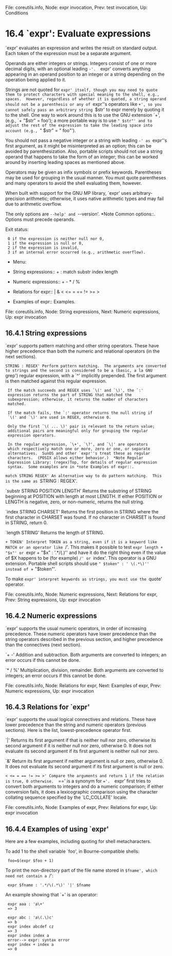 File: coreutils.info,  Node: expr invocation,  Prev: test invocation,  Up: Conditions

16.4 `expr': Evaluate expressions
=================================

`expr' evaluates an expression and writes the result on standard
output.  Each token of the expression must be a separate argument.

   Operands are either integers or strings.  Integers consist of one or
more decimal digits, with an optional leading `-'.  `expr' converts
anything appearing in an operand position to an integer or a string
depending on the operation being applied to it.

   Strings are not quoted for `expr' itself, though you may need to
quote them to protect characters with special meaning to the shell,
e.g., spaces.  However, regardless of whether it is quoted, a string
operand should not be a parenthesis or any of `expr''s operators like
`+', so you cannot safely pass an arbitrary string `$str' to expr
merely by quoting it to the shell.  One way to work around this is to
use the GNU extension `+', (e.g., `+ "$str" = foo'); a more portable
way is to use `" $str"' and to adjust the rest of the expression to take
the leading space into account (e.g., `" $str" = " foo"').

   You should not pass a negative integer or a string with leading `-'
as `expr''s first argument, as it might be misinterpreted as an option;
this can be avoided by parenthesization.  Also, portable scripts should
not use a string operand that happens to take the form of an integer;
this can be worked around by inserting leading spaces as mentioned
above.

   Operators may be given as infix symbols or prefix keywords.
Parentheses may be used for grouping in the usual manner.  You must
quote parentheses and many operators to avoid the shell evaluating them,
however.

   When built with support for the GNU MP library, `expr' uses
arbitrary-precision arithmetic; otherwise, it uses native arithmetic
types and may fail due to arithmetic overflow.

   The only options are `--help' and `--version'.  *Note Common
options::.  Options must precede operands.

   Exit status:

     0 if the expression is neither null nor 0,
     1 if the expression is null or 0,
     2 if the expression is invalid,
     3 if an internal error occurred (e.g., arithmetic overflow).

* Menu:

* String expressions::          + : match substr index length
* Numeric expressions::         + - * / %
* Relations for expr::          | & < <= = == != >= >
* Examples of expr::            Examples.

File: coreutils.info,  Node: String expressions,  Next: Numeric expressions,  Up: expr invocation

16.4.1 String expressions
-------------------------

`expr' supports pattern matching and other string operators.  These
have higher precedence than both the numeric and relational operators
(in the next sections).

`STRING : REGEX'
     Perform pattern matching.  The arguments are converted to strings
     and the second is considered to be a (basic, a la GNU `grep')
     regular expression, with a `^' implicitly prepended.  The first
     argument is then matched against this regular expression.

     If the match succeeds and REGEX uses `\(' and `\)', the `:'
     expression returns the part of STRING that matched the
     subexpression; otherwise, it returns the number of characters
     matched.

     If the match fails, the `:' operator returns the null string if
     `\(' and `\)' are used in REGEX, otherwise 0.

     Only the first `\( ... \)' pair is relevant to the return value;
     additional pairs are meaningful only for grouping the regular
     expression operators.

     In the regular expression, `\+', `\?', and `\|' are operators
     which respectively match one or more, zero or one, or separate
     alternatives.  SunOS and other `expr''s treat these as regular
     characters.  (POSIX allows either behavior.)  *Note Regular
     Expression Library: (regex)Top, for details of regular expression
     syntax.  Some examples are in *note Examples of expr::.

`match STRING REGEX'
     An alternative way to do pattern matching.  This is the same as
     `STRING : REGEX'.

`substr STRING POSITION LENGTH'
     Returns the substring of STRING beginning at POSITION with length
     at most LENGTH.  If either POSITION or LENGTH is negative, zero,
     or non-numeric, returns the null string.

`index STRING CHARSET'
     Returns the first position in STRING where the first character in
     CHARSET was found.  If no character in CHARSET is found in STRING,
     return 0.

`length STRING'
     Returns the length of STRING.

`+ TOKEN'
     Interpret TOKEN as a string, even if it is a keyword like MATCH or
     an operator like `/'.  This makes it possible to test `expr length
     + "$x"' or `expr + "$x" : '.*/\(.\)'' and have it do the right
     thing even if the value of $X happens to be (for example) `/' or
     `index'.  This operator is a GNU extension.  Portable shell
     scripts should use `" $token" : ' \(.*\)'' instead of `+ "$token"'.


   To make `expr' interpret keywords as strings, you must use the
`quote' operator.

File: coreutils.info,  Node: Numeric expressions,  Next: Relations for expr,  Prev: String expressions,  Up: expr invocation

16.4.2 Numeric expressions
--------------------------

`expr' supports the usual numeric operators, in order of increasing
precedence.  These numeric operators have lower precedence than the
string operators described in the previous section, and higher
precedence than the connectives (next section).

`+ -'
     Addition and subtraction.  Both arguments are converted to
     integers; an error occurs if this cannot be done.

`* / %'
     Multiplication, division, remainder.  Both arguments are converted
     to integers; an error occurs if this cannot be done.


File: coreutils.info,  Node: Relations for expr,  Next: Examples of expr,  Prev: Numeric expressions,  Up: expr invocation

16.4.3 Relations for `expr'
---------------------------

`expr' supports the usual logical connectives and relations.  These
have lower precedence than the string and numeric operators (previous
sections).  Here is the list, lowest-precedence operator first.

`|'
     Returns its first argument if that is neither null nor zero,
     otherwise its second argument if it is neither null nor zero,
     otherwise 0.  It does not evaluate its second argument if its
     first argument is neither null nor zero.

`&'
     Return its first argument if neither argument is null or zero,
     otherwise 0.  It does not evaluate its second argument if its
     first argument is null or zero.

`< <= = == != >= >'
     Compare the arguments and return 1 if the relation is true, 0
     otherwise.  `==' is a synonym for `='.  `expr' first tries to
     convert both arguments to integers and do a numeric comparison; if
     either conversion fails, it does a lexicographic comparison using
     the character collating sequence specified by the `LC_COLLATE'
     locale.


File: coreutils.info,  Node: Examples of expr,  Prev: Relations for expr,  Up: expr invocation

16.4.4 Examples of using `expr'
-------------------------------

Here are a few examples, including quoting for shell metacharacters.

   To add 1 to the shell variable `foo', in Bourne-compatible shells:

     foo=$(expr $foo + 1)

   To print the non-directory part of the file name stored in `$fname',
which need not contain a `/':

     expr $fname : '.*/\(.*\)' '|' $fname

   An example showing that `\+' is an operator:

     expr aaa : 'a\+'
     => 3

     expr abc : 'a\(.\)c'
     => b
     expr index abcdef cz
     => 3
     expr index index a
     error--> expr: syntax error
     expr index + index a
     => 0

